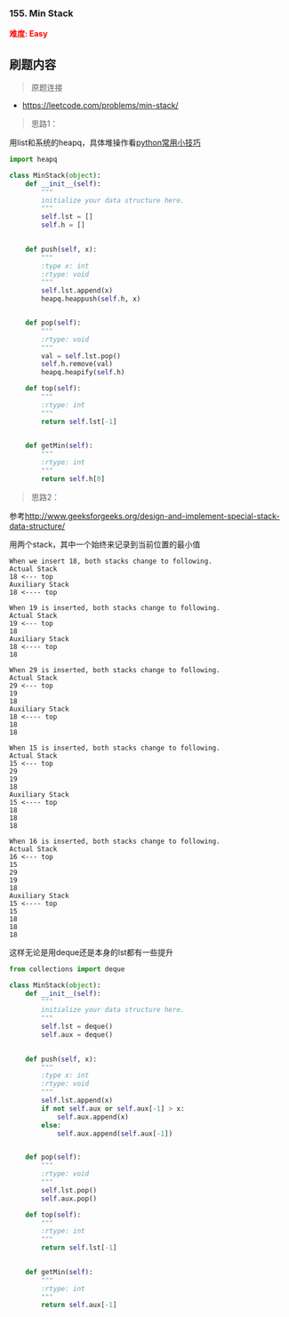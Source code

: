 ### 155. Min Stack

**<font color=red>难度: Easy</font>**

## 刷题内容

> 原题连接
* https://leetcode.com/problems/min-stack/


> 思路1：

用list和系统的heapq，具体堆操作看[python常用小技巧](https://github.com/fenglei110/Structure-and-Algorithm/blob/master/python%E5%B0%8F%E6%8A%80%E5%B7%A7.md)


```python
import heapq

class MinStack(object):
    def __init__(self):
        """
        initialize your data structure here.
        """
        self.lst = []
        self.h = []
        

    def push(self, x):
        """
        :type x: int
        :rtype: void
        """
        self.lst.append(x)
        heapq.heappush(self.h, x)


    def pop(self):
        """
        :rtype: void
        """
        val = self.lst.pop()
        self.h.remove(val)
        heapq.heapify(self.h)

    def top(self):
        """
        :rtype: int
        """
        return self.lst[-1]
        

    def getMin(self):
        """
        :rtype: int
        """
        return self.h[0]

```

> 思路2：

参考<http://www.geeksforgeeks.org/design-and-implement-special-stack-data-structure/>

用两个stack，其中一个始终来记录到当前位置的最小值


```
When we insert 18, both stacks change to following.
Actual Stack
18 <--- top     
Auxiliary Stack
18 <---- top

When 19 is inserted, both stacks change to following.
Actual Stack
19 <--- top     
18
Auxiliary Stack
18 <---- top
18

When 29 is inserted, both stacks change to following.
Actual Stack
29 <--- top     
19
18
Auxiliary Stack
18 <---- top
18
18

When 15 is inserted, both stacks change to following.
Actual Stack
15 <--- top     
29
19 
18
Auxiliary Stack
15 <---- top
18
18
18

When 16 is inserted, both stacks change to following.
Actual Stack
16 <--- top     
15
29
19 
18
Auxiliary Stack
15 <---- top
15
18
18
18
```

这样无论是用deque还是本身的lst都有一些提升


```python
from collections import deque

class MinStack(object):
    def __init__(self):
        """
        initialize your data structure here.
        """
        self.lst = deque()
        self.aux = deque()
        

    def push(self, x):
        """
        :type x: int
        :rtype: void
        """
        self.lst.append(x)
        if not self.aux or self.aux[-1] > x:
            self.aux.append(x)
        else:
            self.aux.append(self.aux[-1])


    def pop(self):
        """
        :rtype: void
        """
        self.lst.pop()
        self.aux.pop()

    def top(self):
        """
        :rtype: int
        """
        return self.lst[-1]
        

    def getMin(self):
        """
        :rtype: int
        """
        return self.aux[-1]
```

